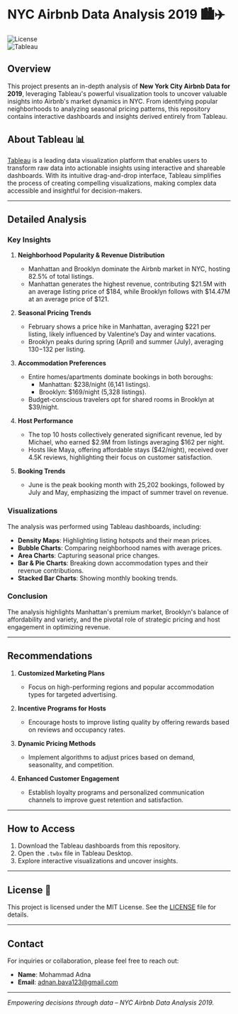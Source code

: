 # NYC Airbnb Data Analysis 2019 🏙️✈️  

![License](https://img.shields.io/github/license/MIT)  
![Tableau](https://img.shields.io/badge/Built%20With-Tableau-orange?style=flat&logo=tableau)  

## Overview  

This project presents an in-depth analysis of **New York City Airbnb Data for 2019**, leveraging Tableau's powerful visualization tools to uncover valuable insights into Airbnb's market dynamics in NYC. From identifying popular neighborhoods to analyzing seasonal pricing patterns, this repository contains interactive dashboards and insights derived entirely from Tableau.  

## About Tableau 📊  

[Tableau](https://www.tableau.com/) is a leading data visualization platform that enables users to transform raw data into actionable insights using interactive and shareable dashboards. With its intuitive drag-and-drop interface, Tableau simplifies the process of creating compelling visualizations, making complex data accessible and insightful for decision-makers.  

---

## Detailed Analysis  

### Key Insights  

1. **Neighborhood Popularity & Revenue Distribution**  
   - Manhattan and Brooklyn dominate the Airbnb market in NYC, hosting 82.5% of total listings.  
   - Manhattan generates the highest revenue, contributing $21.5M with an average listing price of $184, while Brooklyn follows with $14.47M at an average price of $121.  

2. **Seasonal Pricing Trends**  
   - February shows a price hike in Manhattan, averaging $221 per listing, likely influenced by Valentine’s Day and winter vacations.  
   - Brooklyn peaks during spring (April) and summer (July), averaging $130-$132 per listing.  

3. **Accommodation Preferences**  
   - Entire homes/apartments dominate bookings in both boroughs:  
     - Manhattan: $238/night (6,141 listings).  
     - Brooklyn: $169/night (5,328 listings).  
   - Budget-conscious travelers opt for shared rooms in Brooklyn at $39/night.  

4. **Host Performance**  
   - The top 10 hosts collectively generated significant revenue, led by Michael, who earned $2.9M from listings averaging $162 per night.  
   - Hosts like Maya, offering affordable stays ($42/night), received over 4.5K reviews, highlighting their focus on customer satisfaction.  

5. **Booking Trends**  
   - June is the peak booking month with 25,202 bookings, followed by July and May, emphasizing the impact of summer travel on revenue.  

### Visualizations  

The analysis was performed using Tableau dashboards, including:  
- **Density Maps**: Highlighting listing hotspots and their mean prices.  
- **Bubble Charts**: Comparing neighborhood names with average prices.  
- **Area Charts**: Capturing seasonal price changes.  
- **Bar & Pie Charts**: Breaking down accommodation types and their revenue contributions.  
- **Stacked Bar Charts**: Showing monthly booking trends.  

### Conclusion  

The analysis highlights Manhattan's premium market, Brooklyn's balance of affordability and variety, and the pivotal role of strategic pricing and host engagement in optimizing revenue.  

---

## Recommendations  

1. **Customized Marketing Plans**  
   - Focus on high-performing regions and popular accommodation types for targeted advertising.  

2. **Incentive Programs for Hosts**  
   - Encourage hosts to improve listing quality by offering rewards based on reviews and occupancy rates.  

3. **Dynamic Pricing Methods**  
   - Implement algorithms to adjust prices based on demand, seasonality, and competition.  

4. **Enhanced Customer Engagement**  
   - Establish loyalty programs and personalized communication channels to improve guest retention and satisfaction.  

---

## How to Access  

1. Download the Tableau dashboards from this repository.  
2. Open the `.twbx` file in Tableau Desktop.  
3. Explore interactive visualizations and uncover insights.  

---

## License 📝  

This project is licensed under the MIT License. See the [LICENSE](./LICENSE) file for details.  

---

## Contact  

For inquiries or collaboration, please feel free to reach out:
- **Name**: Mohammad Adna
- **Email**: adnan.bava123@gmail.com
  

---  

*Empowering decisions through data – NYC Airbnb Data Analysis 2019.*  

